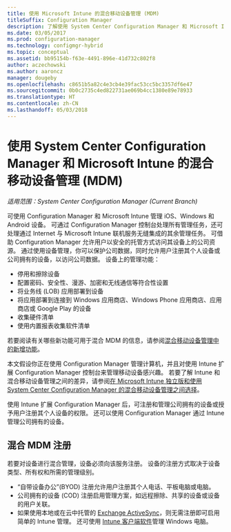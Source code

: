 ```yaml
---
title: 使用 Microsoft Intune 的混合移动设备管理 (MDM)
titleSuffix: Configuration Manager
description: 了解使用 System Center Configuration Manager 和 Microsoft Intune 的混合移动设备管理 (MDM)。
ms.date: 03/05/2017
ms.prod: configuration-manager
ms.technology: configmgr-hybrid
ms.topic: conceptual
ms.assetid: bb95154b-f63e-4491-896e-41d732c802f8
author: aczechowski
ms.author: aaroncz
manager: dougeby
ms.openlocfilehash: c8651b5a82c4e3cb4e39fac53cc5bc3357df6e47
ms.sourcegitcommit: 0b0c2735c4ed822731ae069b4cc1380e89e78933
ms.translationtype: HT
ms.contentlocale: zh-CN
ms.lasthandoff: 05/03/2018
---
```

# <a name="hybrid-mobile-device-management-mdm-with-system-center-configuration-manager-and-microsoft-intune"></a>使用 System Center Configuration Manager 和 Microsoft Intune 的混合移动设备管理 (MDM)

*适用范围：System Center Configuration Manager (Current Branch)*


可使用 Configuration Manager 和 Microsoft Intune 管理 iOS、Windows 和 Android 设备。 可通过 Configuration Manager 控制台处理所有管理任务，还可处理通过 Internet 与 Microsoft Intune 联机服务无缝集成的其余管理任务。  可借助 Configuration Manager 允许用户以安全的托管方式访问其设备上的公司资源。 通过使用设备管理，你可以保护公司数据，同时允许用户注册其个人设备或公司拥有的设备，以访问公司数据。 设备上的管理功能：

-   停用和擦除设备
-   配置密码、安全性、漫游、加密和无线通信等符合性设置
-   将业务线 (LOB) 应用部署到设备
-   将应用部署到连接到 Windows 应用商店、Windows Phone 应用商店、应用商店或 Google Play 的设备
-   收集硬件清单
-   使用内置报表收集软件清单

若要阅读有关哪些新功能可用于混合 MDM 的信息，请参阅[混合移动设备管理中的新增功能](../understand/whats-new-in-hybrid-mobile-device-management.md)。

本文假设你正在使用 Configuration Manager 管理计算机，并且对使用 Intune 扩展 Configuration Manager 控制台来管理移动设备感兴趣。 若要了解 Intune 和混合移动设备管理之间的差异，请参阅[在 Microsoft Intune 独立版和使用 System Center Configuration Manager 的混合移动设备管理之间选择](choose-between-standalone-intune-and-hybrid-mobile-device-management.md)。

使用 Intune 扩展 Configuration Manager 后，可注册和管理公司拥有的设备或授予用户注册其个人设备的权限。 还可以使用 Configuration Manager 通过 Intune 管理公司拥有的设备。

## <a name="hybrid-mdm-enrollment"></a>混合 MDM 注册
若要对设备进行混合管理，设备必须向该服务注册。 设备的注册方式取决于设备类型、所有权和所需的管理级别。
- “自带设备办公”(BYOD) 注册允许用户注册其个人电话、平板电脑或电脑。
- 公司拥有的设备 (COD) 注册启用管理方案，如远程擦除、共享的设备或设备的用户关联。
- 如果使用本地或在云中托管的 [Exchange ActiveSync](../plan-design/device-enrollment-methods.md#mobile-device-management-with-exchange-activesync-and-configuration-manager)，则无需注册即可启用简单的 Intune 管理。 还可使用 [Intune 客户端软件](/intune/deploy-use/manage-windows-pcs-with-microsoft-intune)管理 Windows 电脑。
